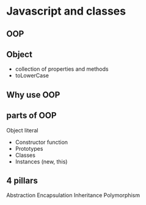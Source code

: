 # Javascript and classes

## OOP


## Object
- collection of properties and methods
- toLowerCase

## Why use OOP

## parts of OOP
Object literal

- Constructor function
- Prototypes
- Classes
- Instances (new, this)

## 4 pillars 
Abstraction
Encapsulation
Inheritance
Polymorphism